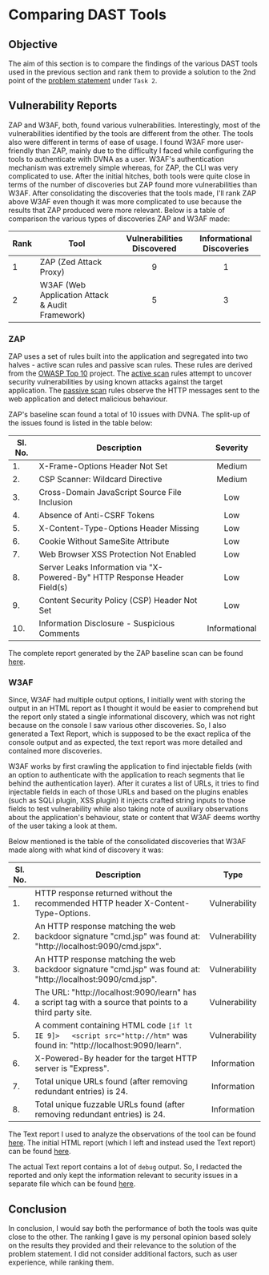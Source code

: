 # Comparing DAST Tools

## Objective

The aim of this section is to compare the findings of the various DAST tools used in the previous section and rank them to provide a solution to the 2nd point of the [problem statement](problem_statement.md) under `Task 2`.

## Vulnerability Reports

ZAP and W3AF, both, found various vulnerabilities. Interestingly, most of the vulnerabilities identified by the tools are different from the other. The tools also were different in terms of ease of usage. I found W3AF more user-friendly than ZAP, mainly due to the difficulty I faced while configuring the tools to authenticate with DVNA as a user. W3AF's authentication mechanism was extremely simple whereas, for ZAP, the CLI was very complicated to use. After the initial hitches, both tools were quite close in terms of the number of discoveries but ZAP found more vulnerabilities than W3AF. After consolidating the discoveries that the tools made, I'll rank ZAP above W3AF even though it was more complicated to use because the results that ZAP produced were more relevant. Below is a table of comparison the various types of discoveries ZAP and W3AF made:

| Rank | Tool                                            | Vulnerabilities Discovered | Informational Discoveries |
|------|-------------------------------------------------|:--------------------------:|:-------------------------:|
| 1    | ZAP (Zed Attack Proxy)                          |              9             |             1             |
| 2    | W3AF (Web Application Attack & Audit Framework) |              5             |             3             |

### ZAP

ZAP uses a set of rules built into the application and segregated into two halves - active scan rules and passive scan rules. These rules are derived from the [OWASP Top 10](https://owasp.org/www-project-top-ten/) project. The [active scan](https://www.zaproxy.org/docs/desktop/start/features/ascan/) rules attempt to uncover security vulnerabilities by using known attacks against the target application. The [passive scan](https://www.zaproxy.org/docs/desktop/start/features/pscan/) rules observe the HTTP messages sent to the web application and detect malicious behaviour.

ZAP's baseline scan found a total of 10 issues with DVNA. The split-up of the issues found is listed in the table below:

| Sl. No. | Description                                                               |    Severity   |
|---------|---------------------------------------------------------------------------|:-------------:|
| 1.      | X-Frame-Options Header Not Set                                            |     Medium    |
| 2.      | CSP Scanner: Wildcard Directive                                           |     Medium    |
| 3.      | Cross-Domain JavaScript Source File Inclusion                             |      Low      |
| 4.      | Absence of Anti-CSRF Tokens                                               |      Low      |
| 5.      | X-Content-Type-Options Header Missing                                     |      Low      |
| 6.      | Cookie Without SameSite Attribute                                         |      Low      |
| 7.      | Web Browser XSS Protection Not Enabled                                    |      Low      |
| 8.      | Server Leaks Information via "X-Powered-By" HTTP Response Header Field(s) |      Low      |
| 9.      | Content Security Policy (CSP) Header Not Set                              |      Low      |
| 10.     | Information Disclosure - Suspicious Comments                              | Informational |

The complete report generated by the ZAP baseline scan can be found [here](https://github.com/ayushpriya10/dvna/blob/master/Task_Report/DAST%20Report/zap-report.html).

### W3AF

Since, W3AF had multiple output options, I initially went with storing the output in an HTML report as I thought it would be easier to comprehend but the report only stated a single informational discovery, which was not right because on the console I saw various other discoveries. So, I also generated a Text Report, which is supposed to be the exact replica of the console output and as expected, the text report was more detailed and contained more discoveries.

W3AF works by first crawling the application to find injectable fields (with an option to authenticate with the application to reach segments that lie behind the authentication layer). After it curates a list of URLs, it tries to find injectable fields in each of those URLs and based on the plugins enables (such as SQLi plugin, XSS plugin) it injects crafted string inputs to those fields to test vulnerability while also taking note of auxiliary observations about the application's behaviour, state or content that W3AF deems worthy of the user taking a look at them.

Below mentioned is the table of the consolidated discoveries that W3AF made along with what kind of discovery it was:

| Sl. No. | Description                                                                                                            |      Type     |
|---------|------------------------------------------------------------------------------------------------------------------------|:-------------:|
| 1.      | HTTP response returned without the recommended HTTP header X-Content-Type-Options.                                     | Vulnerability |
| 2.      | An HTTP response matching the web backdoor signature "cmd.jsp" was found at: "http://localhost:9090/cmd.jspx".         | Vulnerability |
| 3.      | An HTTP response matching the web backdoor signature "cmd.jsp" was found at: "http://localhost:9090/cmd.jsp".          | Vulnerability |
| 4.      | The URL: "http://localhost:9090/learn" has a script tag with a source that points to a third party site.               | Vulnerability |
| 5.      | A comment containing HTML code `[if lt IE 9]>   <script src="http://htm"` was found in: "http://localhost:9090/learn". | Vulnerability |
| 6.      | X-Powered-By header for the target HTTP server is "Express".                                                           |  Information  |
| 7.      | Total unique URLs found (after removing redundant entries) is 24.                                                      |  Information  |
| 8.      | Total unique fuzzable URLs found (after removing redundant entries) is 24.                                             |  Information  |

The Text report I used to analyze the observations of the tool can be found [here](https://raw.githubusercontent.com/ayushpriya10/dvna/master/Task_Report/DAST%20Report/w3af-text-report). The initial HTML report (which I left and instead used the Text report) can be found [here](https://github.com/ayushpriya10/dvna/blob/master/Task_Report/DAST%20Report/w3af-html-report.html).

The actual Text report contains a lot of `debug` output. So, I redacted the reported and only kept the information relevant to security issues in a separate file which can be found [here](https://github.com/ayushpriya10/dvna/blob/master/Task_Report/DAST%20Report/w3af-text-report-no-debug).

## Conclusion

In conclusion, I would say both the performance of both the tools was quite close to the other. The ranking I gave is my personal opinion based solely on the results they provided and their relevance to the solution of the problem statement. I did not consider additional factors, such as user experience, while ranking them.
